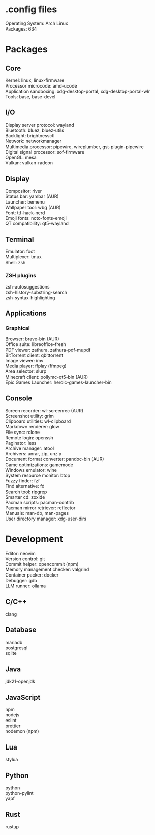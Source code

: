 # .config files

Operating System: Arch Linux\
Packages: 634

# Packages

## Core

Kernel: linux, linux-firmware\
Processor microcode: amd-ucode\
Application sandboxing: xdg-desktop-portal, xdg-desktop-portal-wlr\
Tools: base, base-devel

## I/O

Display server protocol: wayland\
Bluetooth: bluez, bluez-utils\
Backlight: brightnessctl\
Network: networkmanager\
Multimedia processor: pipewire, wireplumber, gst-plugin-pipewire\
Digital signal processor: sof-firmware\
OpenGL: mesa\
Vulkan: vulkan-radeon

## Display

Compositor: river\
Status bar: yambar (AUR)\
Launcher: bemenu\
Wallpaper tool: wbg (AUR)\
Font: ttf-hack-nerd\
Emoji fonts: noto-fonts-emoji\
QT compatibility: qt5-wayland

## Terminal

Emulator: foot\
Multiplexer: tmux\
Shell: zsh

### ZSH plugins

zsh-autosuggestions\
zsh-history-substring-search\
zsh-syntax-highlighting

## Applications

### Graphical

Browser: brave-bin (AUR)\
Office suite: libreoffice-fresh\
PDF viewer: zathura, zathura-pdf-mupdf\
BitTorrent client: qbittorrent\
Image viewer: imv\
Media player: ffplay (ffmpeg)\
Area selector: slurp\
Minecraft client: pollymc-qt5-bin (AUR)\
Epic Games Launcher: heroic-games-launcher-bin

## Console

Screen recorder: wl-screenrec (AUR)\
Screenshot utility: grim\
Clipboard utilities: wl-clipboard\
Markdown renderer: glow\
File sync: rclone\
Remote login: openssh\
Paginator: less\
Archive manager: atool\
Archivers: unrar, zip, unzip\
Document format converter: pandoc-bin (AUR)\
Game optimizations: gamemode\
Windows emulator: wine\
System resource monitor: btop\
Fuzzy finder: fzf\
Find alternative: fd\
Search tool: ripgrep\
Smarter cd: zoxide\
Pacman scripts: pacman-contrib\
Pacman mirror retriever: reflector\
Manuals: man-db, man-pages\
User directory manager: xdg-user-dirs

# Development

Editor: neovim\
Version control: git\
Commit helper: opencommit (npm)\
Memory management checker: valgrind\
Container packer: docker\
Debugger: gdb\
LLM runner: ollama

## C/C++

clang

## Database

mariadb\
postgresql\
sqlite

## Java

jdk21-openjdk

## JavaScript

npm\
nodejs\
eslint\
prettier\
nodemon (npm)

## Lua

stylua

## Python

python\
python-pylint\
yapf

## Rust

rustup
